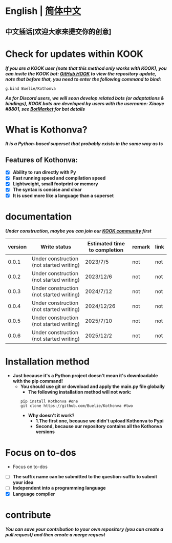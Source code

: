 # English | [简体中文](https://github.com/Buelie/Kothonva/tree/main/zh-cn)
## 中文插话[欢迎大家来提交你的创意]

# Check for updates within KOOK

***If you are a KOOK user (note that this method only works with KOOK), you can invite the KOOK bot: [GitHub HOOK]() to view the repository update, note that before that, you need to enter the following command to bind:***
```
g.bind Buelie/Kothonva
```
***As for Discord users, we will soon develop related bots (or adaptations & bindings), KOOK bots are developed by users with the username: Xiaoye #8801, see [BotMarket](https://www.botmarket.cn/bots?id=100) for bot details***

# What is Kothonva?
***It is a Python-based superset that probably exists in the same way as ts***

## Features of Kothonva:
* [x] **Ability to run directly with Py**
* [x] **Fast running speed and compilation speed**
* [x] **Lightweight, small footprint or memory**
* [x] **The syntax is concise and clear**
* [x] **It is used more like a language than a superset**

# documentation
***Under construction, maybe you can join our [KOOK community]() first***

| version | Write status | Estimated time to completion | remark | link |
| --- | --- | --- | --- | --- |
| 0.0.1 | Under construction (not started writing) | 2023/7/5 | not | not | 
| 0.0.2 | Under construction (not started writing) | 2023/12/6 | not | not |
| 0.0.3 | Under construction (not started writing) | 2024/7/12 | not | not |
| 0.0.4 | Under construction (not started writing) | 2024/12/26 | not | not |
| 0.0.5 | Under construction (not started writing) | 2025/7/10 | not | not |
| 0.0.6 | Under construction (not started writing) | 2025/12/2 | not | not |

# Installation method
* **Just because it's a Python project doesn't mean it's downloadable with the pip command!**
  * **You should use git or download and apply the main.py file globally**
    * **The following installation method will not work:**
    ```
    pip install Kothonva #one
    git clone https://github.com/Buelie/Kothonva #two
    ```
    * **Why doesn't it work?**
      * **1.The first one, because we didn't upload Kothonva to Pypi**
      * **Second, because our repository contains all the Kothonva versions**

# Focus on to-dos
* Focus on to-dos
 * [ ] **The suffix name can be submitted to the question-suffix to submit your idea**
 * [ ] **Independent into a programming language**
 * [x] **Language compiler**

# contribute
***You can save your contribution to your own repository (you can create a pull request) and then create a merge request***
